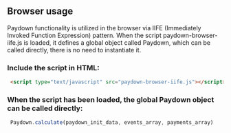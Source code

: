 ## Browser usage
Paydown functionality is utilized in the browser via IIFE (Immediately Invoked Function Expression) pattern.
When the script paydown-browser-iife.js is loaded, it defines a global object called Paydown, which can be called directly, there is no need to instantiate it.
### Include the script in HTML:
```html
 <script type="text/javascript" src="paydown-browser-iife.js"></script>
```
### When the script has been loaded, the global Paydown object can be called directly:
```javascript
 Paydown.calculate(paydown_init_data, events_array, payments_array)
```
